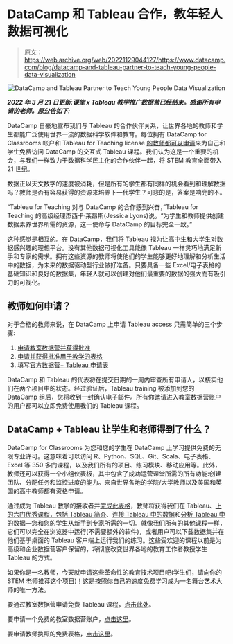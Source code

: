 # DataCamp 和 Tableau 合作，教年轻人数据可视化

> 原文：<https://web.archive.org/web/20221129044127/https://www.datacamp.com/blog/datacamp-and-tableau-partner-to-teach-young-people-data-visualization>

<center>

![DataCamp and Tableau Partner to Teach Young People Data Visualization](img/a2f4e485ba3c11acaa6e601d92f181fc.png)

</center>

***2022 年 3 月 21 日更新:课堂 x Tableau 教学推广数据营已经结束。感谢所有申请的老师。原公告如下:***

DataCamp 自豪地宣布我们与 Tableau 的合作伙伴关系，让世界各地的教师和学生都能广泛使用世界一流的数据科学软件和教育。每位拥有 DataCamp for Classrooms 帐户和 Tableau for Teaching license [的教师都可以申请](https://web.archive.org/web/20221212135828/https://forms.gle/QLzKuEpFDRTnPkU26)来为自己和学生免费访问 DataCamp 的交互式 Tableau 课程。我们认为这是一个重要的机会，与我们一样致力于数据科学民主化的合作伙伴一起，将 STEM 教育全面带入 21 世纪。

数据正以天文数字的速度被消耗，但是所有的学生都有同样的机会看到和理解数据吗？教师是否有容易获得的资源来培养下一代学生？可悲的是，答案是响亮的不。

“Tableau for Teaching 对与 DataCamp 的合作感到兴奋，”Tableau for Teaching 的高级经理杰西卡·莱昂斯(Jessica Lyons)说。“为学生和教师提供创建数据素养世界所需的资源，这一使命与 DataCamp 的目标完全一致。”

这种感觉是相互的。在 DataCamp，我们将 Tableau 视为让高中生和大学生对数据感兴趣的理想平台。没有其他数据可视化工具能像 Tableau 一样灵巧地满足新手和专家的需求。拥有这些资源的教师将使他们的学生能够更好地理解和分析生活中的数据，为未来的数据驱动型行业做好准备。只要具备一些 Excel/电子表格的基础知识和良好的数据集，年轻人就可以创建对他们最重要的数据的强大而有吸引力的可视化。

## 教师如何申请？

对于合格的教师来说，在 DataCamp 上申请 Tableau access 只需简单的三个步骤:

1.  [申请教室数据营并获得批准](https://web.archive.org/web/20221212135828/https://www.datacamp.com/groups/classrooms)
2.  [申请并获得批准用于教学的表格](https://web.archive.org/web/20221212135828/https://www.tableau.com/academic/teaching#form)
3.  填写[官方数据营+ Tableau 申请表](https://web.archive.org/web/20221212135828/https://forms.gle/QLzKuEpFDRTnPkU26)

DataCamp 和 Tableau 的代表将在提交日期的一周内审查所有申请人，以核实他们在两个项目中的状态。经过验证后，Tableau training 被添加到您的 DataCamp 组后，您将收到一封确认电子邮件。所有你邀请进入教室数据营账户的用户都可以立即免费使用我们的 Tableau 课程。

## DataCamp + Tableau 让学生和老师得到了什么？

DataCamp for Classrooms 为您和您的学生在 DataCamp 上学习提供免费的无限专业许可。这意味着可以访问 R、Python、SQL、Git、Scala、电子表格、Excel 等 350 多门课程，以及我们所有的项目、练习模块、移动应用等。此外，教师还可以获得一个小组仪表板，其中包含了成功运营课堂所需的所有功能:创建团队、分配任务和监控进度的能力。来自世界各地的学院/大学教师以及美国和英国的高中教师都有资格申请。

通过成为 Tableau 教学的接收者并[完成此表格](https://web.archive.org/web/20221212135828/https://forms.gle/QLzKuEpFDRTnPkU26)，教师将获得我们在 Tableau、[上的六门优秀课程，包括 Tableau 简介](https://web.archive.org/web/20221212135828/https://app.datacamp.com/learn/courses/introduction-to-tableau)、[连接 Tableau 中的数据](https://web.archive.org/web/20221212135828/https://app.datacamp.com/learn/courses/connecting-data-in-tableau)和[分析 Tableau 中的数据](https://web.archive.org/web/20221212135828/https://app.datacamp.com/learn/courses/analyzing-data-in-tableau)—您和您的学生从新手到专家所需的一切。就像我们所有的其他课程一样，它们可以完全在浏览器中运行(不需要额外的软件)，或者用户可以下载数据集并在他们基于桌面的 Tableau 客户端上运行我们的练习。这些受欢迎的课程以前是为高级和企业数据营客户保留的，将彻底改变世界各地的教育工作者教授学生 Tableau 的方式。

如果你是一名教师，今天就申请这些革命性的教育技术项目吧(学生们，请向你的 STEM 老师推荐这个项目)！这是按照你自己的速度免费学习成为一名舞台艺术大师的唯一方法。

要通过教室数据营申请免费 Tableau 课程，[点击此处](https://web.archive.org/web/20221212135828/https://forms.gle/QLzKuEpFDRTnPkU26)。

要申请一个免费的教室数据营账户，[点击这里](https://web.archive.org/web/20221212135828/https://www.datacamp.com/groups/classrooms)。

要申请教师执照的免费表格，[点击这里](https://web.archive.org/web/20221212135828/https://www.tableau.com/academic/teaching#form)。
